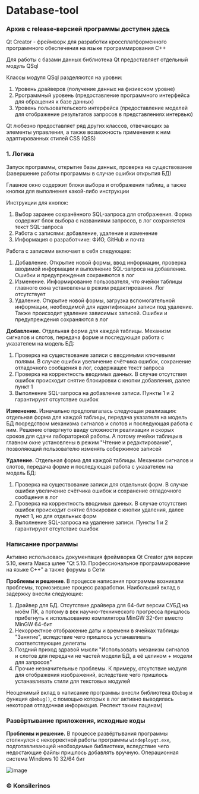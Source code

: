 # Database-tool

### Архив с release-версией программы доступен [**здесь**](https://github.com/konsilerinos/Database-tool/blob/main/Release.rar)

Qt Creator - фреймворк для разработки кроссплатформенного программного обеспечения на языке программирования C++

Для работы с базами данных библиотека Qt предоставляет отдельный модуль QSql

Классы модуля QSql разделяются на уровни: 
1. Уровень драйверов (получение данных на физиеском уровне)
2. Ррограммный уровень (предоставление программного интерфейса для обращения к базе данных) 
3. Уровень пользовательского интерфейса (предоставление моделей для отображение результатов запросов в представлениях интервью)

Qt любезно предоставляет ряд других классов, отвечающих за элементы управления, а также возможность применения к ним адаптированных стилей CSS (QSS)

### 1. Логика

Запуск программы, открытие базы данных, проверка на существование (завершение работы программы в случае ошибки открытия БД)

Главное окно содержит блоки выбора и отображения таблиц, а также кнопки для выполнения какой-либо инструкции

Инструкции для кнопок:
1. Выбор заранее сохранённого SQL-запроса для отображения. Форма содержит блок выбора с названиями запросов, в лог сохраняется текст SQL-запроса
2. Работа с записями: добавление, удаление и изменение
3. Информация о разработчике: ФИО, GitHub и почта

Работа с записями включает в себя следующее:
1. Добавление. Открытие новой формы, ввод информации, проверка вводимой информации и выполнение SQL-запроса на добавление. Ошибки и предупреждения сохраняются в лог
2. Изменение. Информирование пользователя, что ячейки таблицы главного окна установлены в режим редактирования. Лог отсутствует
3. Удаление. Открытие новой формы, загрузка вспомогательной информации, необходимой для идентификации записи под удаление. Также происходит удаление зависимых записей. Ошибки и предупреждения сохраняются в лог

**Добавление.** Отдельная форма для каждой таблицы. Механизм сигналов и слотов, передача форме и последующая работа с указателем на модель БД:
1. Проверка на существование записи с вводимыми ключевыми полями. В случае ошибки увеличение счётчика ошибок, сохранение отладочного сообщения в лог, содержащее текст запроса
2. Проверка на корректность вводимых данных. В случае отсутствия ошибок происходит снятие блокировки с кнопки добавления, далее пункт 1
3. Выполнение SQL-запроса на добавление записи. Пункты 1 и 2 гарантируют отсутствие ошибок

**Изменение.** Изначально предполагалась следующая реализация: отдельная форма для каждой таблицы, передача указателя на модель БД посредством механизма сигналов и слотов и последующая работа с ним. Решение отвергнуто ввиду сложности реализации и скорых сроков для сдачи лабораторной работы. А потому ячейки таблицы в главном окне установлены в режим "Чтение и редактирование", позволяющий пользователю изменять собержимое записей

**Удаление.** Отдельная форма для каждой таблицы. Механизм сигналов и слотов, передача форме и последующая работа с указателем на модель БД:
1. Проверка на существование записи для отдельных форм. В случае ошибки увеличение счётчика ошибок и сохранение отладочного сообщения в лог
2. Проверка на корректность вводимых данных. В случае отсутствия ошибок происходит снятие блокировки с кнопки удаления, далее пункт 1, но для отдельных форм
3. Выполнение SQL-запроса на удаление записи. Пункты 1 и 2 гарантируют отсутствие ошибок

### Написание программы

Активно использовась документация фреймворка Qt Creator для версии 5.10, книга Макса шлее "Qt 5.10. Профессиональное программирование на языке С++" а также форумы в Сети

**Проблемы и решение**. В процессе написания программы возникали проблемы, тормозившие процесс разработки. Наибольший вклад в задержку внесли следующие:
1. Драйвер для БД. Отсутствие драйвера для 64-бит версии СУБД на моём ПК, а потому в век научно-технического прогресса пришлось прибегнуть к использованию компилятора MinGW 32-бит вместо MinGW 64-бит
2. Некорректное отображение даты и времени в ячейках таблицы "Занятие", вследствие чего пришлось устанавливать соответствующие делегаты
3. Поздний приход здравой мысли "Использовать механизм сигналов и слотов для передачи не частей модели БД, а её целиком + модели для запросов"
4. Прочие незначительные проблемы. К примеру, отсутствие модуля для отображения изображений, вследствие чего пришлось устанавливать стили для текстовых модулей

Неоценимый вклад в написание программы внесли библиотека `QDebug` и функция `qDebug()`, с помощью которых в лог активно выводилась некоторая отладочная информация. Респект таким пацанам)

### Развёртывание приложения, исходные коды

**Проблемы и решение.** В процессе развёртывания программы столкнулся с некорректной работы программы `windeployqt.exe`, подготавливающей необходимые библиотеки, вследствие чего недостающие файлы пришлось добавлять вручную. Операционная система Windows 10 32/64 бит

![image](https://user-images.githubusercontent.com/78896451/145684975-2231465b-e62e-4289-9c4c-c7de6f296c52.png)

### ©️ Konsilerinos
